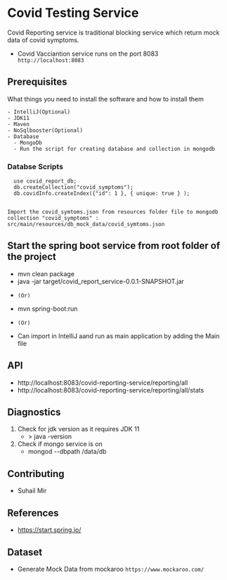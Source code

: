 # Covid Testing Service

Covid Reporting service is traditional blocking service which return mock data of covid symptoms.

- Covid Vacciantion service runs on the port 8083
  `` http://localhost:8083``

## Prerequisites

What things you need to install the software and how to install them

```
- IntelliJ(Optional)
- JDK11
- Maven
- NoSqlbooster(Optional)
- Database
  - MongoDb  
  - Run the script for creating database and collection in mongodb
```
### Databse Scripts

  ```
    use covid_report_db;
    db.createCollection("covid_symptoms");
    db.covidInfo.createIndex({"id": 1 }, { unique: true } );
    
  ```
  ```
  Import the covid_symtoms.json from resources folder file to mongodb collection "covid_symptoms" :
  src/main/resources/db_mock_data/covid_symtoms.json
  
  ```
## Start the spring boot service from root folder of the project
  - mvn clean package
  - java -jar target/covid_report_service-0.0.1-SNAPSHOT.jar
   * ``(Or)``
  - mvn spring-boot:run
   * ``(Or)``
  - Can import in IntelliJ aand run as main application by adding the Main file

## API
  - http://localhost:8083/covid-reporting-service/reporting/all
  - http://localhost:8083/covid-reporting-service/reporting/all/stats
  

## Diagnostics

1. Check for jdk version as it requires JDK 11
      - <terminal>> java -version
2.  Check if mongo service is on
      - mongod --dbpath <your-path>/data/db
       
## Contributing

 - Suhail Mir
  
 ## References
  - https://start.spring.io/
  
 ## Dataset
  - Generate Mock Data from mockaroo
     ``https://www.mockaroo.com/``
